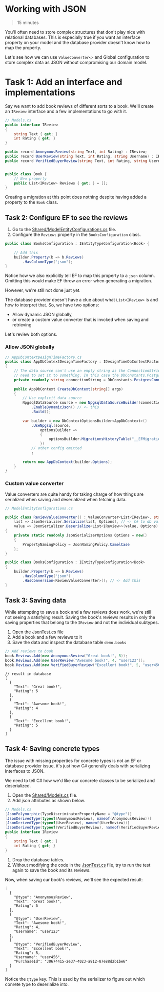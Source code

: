 # Working with JSON
> 15 minutes

You'll often need to store complex structures that don't play nice with relational databases. This is especially true
if you want an interface property on your model and the database provider doesn't know how to map the property.

Let's see how we can use `ValueConverter<>` and Global configuration to store complex data as
JSON without compromising our domain model.


# Task 1: Add an interface and implementations

Say we want to add book reviews of different sorts to a book. We'll create an `IReview` interface and 
a few implementations to go with it.

```csharp
// Models.cs
public interface IReview
{
    string Text { get; }
    int Rating { get; }
}

public record AnonymousReview(string Text, int Rating) : IReview;
public record UserReview(string Text, int Rating, string Username) : IReview;
public record VerifiedBuyerReview(string Text, int Rating, string Username, Guid PurchaseId) : IReview;


public class Book {
    // New property
    public List<IReview> Reviews { get; } = [];    
}
```
Creating a migration at this point does nothing despite having added a property to the `Book` class.

## Task 2: Configure EF to see the reviews

1. Go to the [Shared/ModelEntityConfigurations.cs](../../Shared/ModelEntityConfigurations.cs) file. 
2. Configure the `Reviews` property in the `BooksConfiguration` class.

```csharp
public class BooksConfiguration : IEntityTypeConfiguration<Book> {
    
    // Add this
    builder.Property(b => b.Reviews)
        .HasColumnType("json");
}
```
Notice how we also explicitly tell EF to map this property to a `json` column. Omitting this would make EF throw an
error when generating a migration.

However, we're still not done just yet.

The database provider doesn't have a clue about what `List<IReview>` is and how to interpret that. So, we have two options:
- Allow dynamic JSON globally,
- or create a custom value converter that is invoked when saving and retrieving

Let's review both options.

### Allow JSON globally

```csharp
// AppDbContextDesignTimeFactory.cs
public class AppDbContextDesignTimeFactory : IDesignTimeDbContextFactory<AppDbContext>
{
    // The data source can't use an empty string as the ConnectionString. So we'll
    // need to set it to something. In this case the DbConstants.PostgresConnectionString. 
    private readonly string connectionString = DbConstants.PostgresConnectionString;
    
    public AppDbContext CreateDbContext(string[] args)
    {
        // Use explicit data source
        NpgsqlDataSource source = new NpgsqlDataSourceBuilder(connectionString)
            .EnableDynamicJson() // <- this
            .Build();
        
        var builder = new DbContextOptionsBuilder<AppDbContext>()
            .UseNpgsql(source,
                optionsBuilder =>
                {
                    optionsBuilder.MigrationsHistoryTable("__EFMigrationHistory", AppDbContext.DefaultSchema);
                })
            // other config omitted
            ;
        
        return new AppDbContext(builder.Options);
    }
}
```

### Custom value converter

Value converters are quite handy for taking charge of how things are serialized when saving and 
deserialized when fetching data.

```csharp
// ModelEntityConfigurations.cs

public class ReviewValueConverter() : ValueConverter<List<IReview>, string>(
    list => JsonSerializer.Serialize(list, Options), // <- C# to db value
    value => JsonSerializer.Deserialize<List<IReview>>(value, Options) ?? new List<IReview>()) // <- db value to C#
{
    private static readonly JsonSerializerOptions Options = new()
    {
        PropertyNamingPolicy = JsonNamingPolicy.CamelCase
    };
}

public class BooksConfiguration : IEntityTypeConfiguration<Book> 
{
    builder.Property(b => b.Reviews)
        .HasColumnType("json")
        .HasConversion<ReviewValueConverter>(); // <- Add this
}
```

## Task 3: Saving data

While attempting to save a book and a few reviews does work, we're still not seeing a satisfying result. 
Saving the book's reviews results in only the saving properties that belong to the `IReview` and not 
the individual subtypes. 

1. Open the [JsonTest.cs](JsonTest.cs) file
2. Add a book and a few reviews to it
3. Save the data and inspect the database table `demo.books`

```csharp
// Add reviews to book
book.Reviews.Add(new AnonymousReview("Great book!", 5));
book.Reviews.Add(new UserReview("Awesome book!", 4, "user123"));
book.Reviews.Add(new VerifiedBuyerReview("Excellent book!", 5, "user456", Guid.NewGuid()));
```

```json5
// result in database
[
  {
    "Text": "Great book!",
    "Rating": 5
  },
  {
    "Text": "Awesome book!",
    "Rating": 4
  },
  {
    "Text": "Excellent book!",
    "Rating": 5
  }
]
```

## Task 4: Saving concrete types

The issue with missing properties for concrete types is not an EF or database provider issue, it's just how C# generally
deals with serializing interfaces to JSON.  

We need to tell C# how we'd like our concrete classes to be serialized and deserialized.

1. Open the [Shared/Models.cs](../../Shared/Models.cs) file.
2. Add json attributes as shown below.

```csharp
// Models.cs
[JsonPolymorphic(TypeDiscriminatorPropertyName = "@type")]
[JsonDerivedType(typeof(AnonymousReview), nameof(AnonymousReview))]
[JsonDerivedType(typeof(UserReview), nameof(UserReview))]
[JsonDerivedType(typeof(VerifiedBuyerReview), nameof(VerifiedBuyerReview))]
public interface IReview
{
    string Text { get; }
    int Rating { get; }
}
```

1. Drop the database tables.
2. Without modifying the code in the [JsonTest.cs](JsonTest.cs) file, try to run the test again to save the book and its
   reviews.

Now, when saving our book's reviews, we'll see the expected result:

```json5
[
  {
    "@type": "AnonymousReview",
    "Text": "Great book!",
    "Rating": 5
  },
  {
    "@type": "UserReview",
    "Text": "Awesome book!",
    "Rating": 4,
    "Username": "user123"
  },
  {
    "@type": "VerifiedBuyerReview",
    "Text": "Excellent book!",
    "Rating": 5,
    "Username": "user456",
    "PurchaseId": "30674415-2e37-4023-a812-87e88d2b1be6"
  }
]
```
Notice the `@type` key. This is used by the serializer to figure out which conrete type to deserialize into.